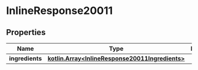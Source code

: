 
# InlineResponse20011

## Properties
Name | Type | Description | Notes
------------ | ------------- | ------------- | -------------
**ingredients** | [**kotlin.Array&lt;InlineResponse20011Ingredients&gt;**](InlineResponse20011Ingredients.md) |  | 



